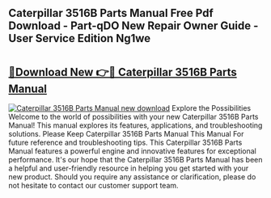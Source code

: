 ## Caterpillar 3516B Parts Manual Free Pdf Download - Part-qDO New Repair Owner Guide - User Service Edition Ng1we

# <h2><a href="http://bc37576.oget.top/?id=Caterpillar+3516B+Parts+Manual">🔗Download New 👉🔴 Caterpillar 3516B Parts Manual</a></h2>

[![Caterpillar 3516B Parts Manual new download](https://i.imgur.com/5g1atiW.png)](http://bc37576.oget.top/?id=Caterpillar+3516B+Parts+Manual)
Explore the Possibilities Welcome to the world of possibilities with your new Caterpillar 3516B Parts Manual! This manual explores its features, applications, and troubleshooting solutions. Please Keep Caterpillar 3516B Parts Manual This Manual For future reference and troubleshooting tips. This Caterpillar 3516B Parts Manual features a powerful engine and innovative features for exceptional performance. It's our hope that the Caterpillar 3516B Parts Manual has been a helpful and user-friendly resource in helping you get started with your new product. Should you require any assistance or clarification, please do not hesitate to contact our customer support team.

